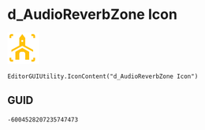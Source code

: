 # d_AudioReverbZone Icon
![](/img/d_AudioReverbZone%20Icon.png)

``` CSharp
EditorGUIUtility.IconContent("d_AudioReverbZone Icon")
```
## GUID
```
-6004528207235747473
```
